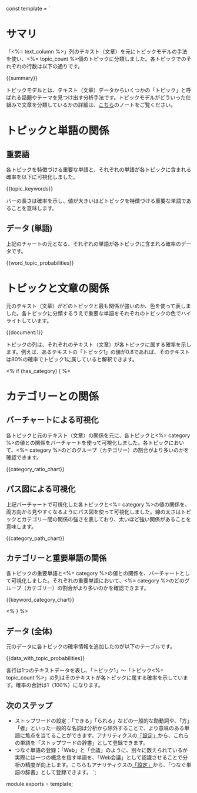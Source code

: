 const template = `
# サマリ

「<%= text_column %>」列のテキスト（文章）を元にトピックモデルの手法を使い、<%= topic_count %>個のトピックに分類しました。各トピックでのそれぞれの行数は以下の通りです。

{{summary}}

トピックモデルとは、テキスト（文章）データからいくつかの「トピック」と呼ばれる話題やテーマを見つけ出す分析手法です。トピックモデルがどういった仕組みで文章を分類しているかの詳細は、[こちら](https://exploratory.io/note/exploratory/fXu6heu5)のノートをご覧ください。


# トピックと単語の関係

## 重要語

各トピックを特徴づける重要な単語と、それぞれの単語が各トピックに含まれる確率を以下に可視化しました。

{{topic_keywords}}

バーの長さは確率を示し、値が大きいほどトピックを特徴づける重要な単語であることを意味します。

## データ (単語)

上記のチャートの元となる、それぞれの単語が各トピックに含まれる確率のデータです。

{{word_topic_probabilities}}


# トピックと文章の関係

元のテキスト（文章）がどのトピックと最も関係が強いのか、色を使って表しました。各トピックに分類するうえで重要な単語をそれぞれのトピックの色でハイライトしています。

{{document:1}}

トピックの列は、それぞれのテキスト（文章）が各トピックに属する確率を示します。例えば、あるテキストの「トピック1」の値が0.8であれば、そのテキストは80%の確率でトピック1に属していると解釈できます。

<% if (has_category) { %>
# カテゴリーとの関係

## バーチャートによる可視化

各トピックと元のテキスト（文章）の関係を元に、各トピックと<%= category %>の値との関係をバーチャートを使って可視化しました。各トピックにおいて、<%= category %>のどのグループ（カテゴリー）の割合がより多いのかを確認できます。

{{category_ratio_chart}}

## パス図による可視化

上記バーチャートで可視化した各トピックと<%= category %>の値の関係を、両方向から見やすくなるようにパス図を使って可視化しました。線の太さはトピックとカテゴリー間の関係の強さを表しており、太いほど強い関係があることを意味します。

{{category_path_chart}}

## カテゴリーと重要単語の関係

各トピックの重要単語と<%= category %>の値との関係を、バーチャートとして可視化しました。それぞれの重要単語において、<%= category %>のどのグループ（カテゴリー）の割合がより多いのかを確認できます。

{{keyword_category_chart}}

<% } %>

## データ (全体)

元のデータに各トピックの確率情報を追加したのが以下のテーブルです。

{{data_with_topic_probabilities}}

各行は1つのテキストデータを表し、「トピック1」～「トピック<%= topic_count %>」の列はそのテキストが各トピックに属する確率を示しています。確率の合計は1（100%）になります。


## 次のステップ

* ストップワードの設定：「できる」「られる」などの一般的な助動詞や、「方」「者」といった一般的な名詞は分析から除外することで、より意味のある単語に焦点を当てることができます。アナリティクスの[「設定」](//analytics/settings/stop_words)から、これらの単語を「ストップワードの辞書」として登録できます。
* つなぐ単語の登録：「Web」と「会議」のように、別々に数えられているが実際には一つの概念を指す単語を、「Web会議」として認識させることで分析の精度が向上します。こちらもアナリティクスの[「設定」](//analytics/settings/compound_words)から、「つなぐ単語の辞書」として登録できます。
`;

module.exports = template;

